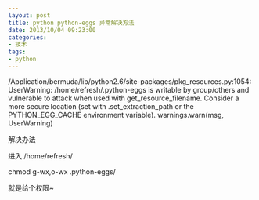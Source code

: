 ```yaml
---
layout: post
title: python python-eggs 异常解决方法
date: 2013/10/04 09:23:00
categories: 
- 技术
tags: 
- python
---
```


   /Application/bermuda/lib/python2.6/site-packages/pkg\_resources.py:1054: UserWarning: /home/refresh/.python-eggs is writable by group/others and vulnerable to attack when used with get\_resource\_filename. Consider a more secure location (set with .set\_extraction\_path or the PYTHON\_EGG_CACHE environment variable). warnings.warn(msg, UserWarning)

解决办法

进入 /home/refresh/

   chmod g-wx,o-wx .python-eggs/

就是给个权限~
